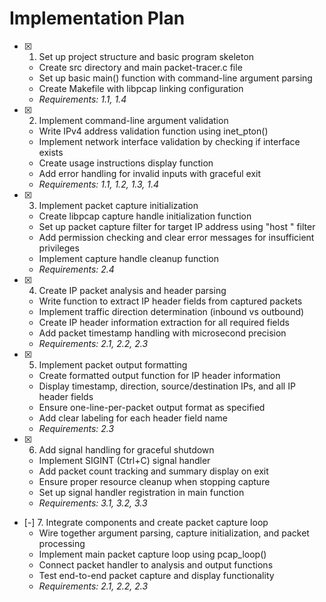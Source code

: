 # Implementation Plan

- [x] 1. Set up project structure and basic program skeleton
  - Create src directory and main packet-tracer.c file
  - Set up basic main() function with command-line argument parsing
  - Create Makefile with libpcap linking configuration
  - _Requirements: 1.1, 1.4_

- [x] 2. Implement command-line argument validation
  - Write IPv4 address validation function using inet_pton()
  - Implement network interface validation by checking if interface exists
  - Create usage instructions display function
  - Add error handling for invalid inputs with graceful exit
  - _Requirements: 1.1, 1.2, 1.3, 1.4_

- [x] 3. Implement packet capture initialization
  - Create libpcap capture handle initialization function
  - Set up packet capture filter for target IP address using "host <ip>" filter
  - Add permission checking and clear error messages for insufficient privileges
  - Implement capture handle cleanup function
  - _Requirements: 2.4_

- [x] 4. Create IP packet analysis and header parsing
  - Write function to extract IP header fields from captured packets
  - Implement traffic direction determination (inbound vs outbound)
  - Create IP header information extraction for all required fields
  - Add packet timestamp handling with microsecond precision
  - _Requirements: 2.1, 2.2, 2.3_

- [x] 5. Implement packet output formatting
  - Create formatted output function for IP header information
  - Display timestamp, direction, source/destination IPs, and all IP header fields
  - Ensure one-line-per-packet output format as specified
  - Add clear labeling for each header field name
  - _Requirements: 2.3_

- [x] 6. Add signal handling for graceful shutdown
  - Implement SIGINT (Ctrl+C) signal handler
  - Add packet count tracking and summary display on exit
  - Ensure proper resource cleanup when stopping capture
  - Set up signal handler registration in main function
  - _Requirements: 3.1, 3.2, 3.3_

- [-] 7. Integrate components and create packet capture loop
  - Wire together argument parsing, capture initialization, and packet processing
  - Implement main packet capture loop using pcap_loop()
  - Connect packet handler to analysis and output functions
  - Test end-to-end packet capture and display functionality
  - _Requirements: 2.1, 2.2, 2.3_